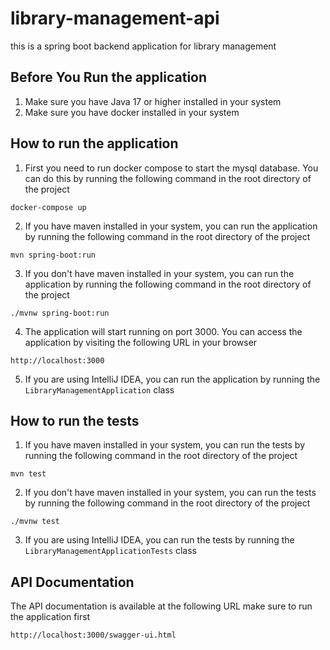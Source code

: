 # library-management-api
this is a spring boot backend application for library management

## Before You Run the application
1. Make sure you have Java 17 or higher installed in your system
2. Make sure you have docker installed in your system
## How to run the application
1. First you need to run docker compose to start the mysql database. You can do this by running the following command in the root directory of the project
```
docker-compose up
```
2. If you have maven installed in your system, you can run the application by running the following command in the root directory of the project
```
mvn spring-boot:run
```
3. If you don't have maven installed in your system, you can run the application by running the following command in the root directory of the project
```
./mvnw spring-boot:run
```
4. The application will start running on port 3000. You can access the application by visiting the following URL in your browser
```
http://localhost:3000
```
5. If you are using IntelliJ IDEA, you can run the application by running the `LibraryManagementApplication` class

## How to run the tests
1. If you have maven installed in your system, you can run the tests by running the following command in the root directory of the project
```
mvn test
```
2. If you don't have maven installed in your system, you can run the tests by running the following command in the root directory of the project
```
./mvnw test
```
3. If you are using IntelliJ IDEA, you can run the tests by running the `LibraryManagementApplicationTests` class

## API Documentation
The API documentation is available at the following URL make sure to run the application first
```
http://localhost:3000/swagger-ui.html
```

